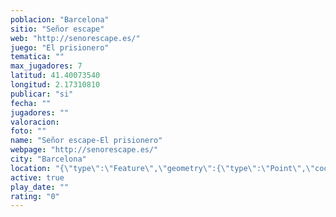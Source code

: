 ```yaml
---
poblacion: "Barcelona"
sitio: "Señor escape"
web: "http://senorescape.es/"
juego: "El prisionero"
tematica: ""
max_jugadores: 7
latitud: 41.40073540
longitud: 2.17310810
publicar: "si"
fecha: ""
jugadores: ""
valoracion: 
foto: ""
name: "Señor escape-El prisionero"
webpage: "http://senorescape.es/"
city: "Barcelona"
location: "{\"type\":\"Feature\",\"geometry\":{\"type\":\"Point\",\"coordinates\":[41.4007354,2.1731081]}}"
active: true
play_date: ""
rating: "0"
---
```

